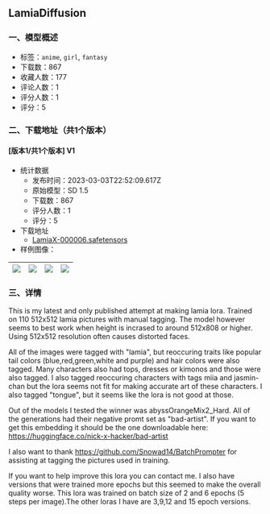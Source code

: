 ## LamiaDiffusion
### 一、模型概述

- 标签：`anime`, `girl`, `fantasy`
- 下载数：867
- 收藏人数：177
- 评论人数：1
- 评分人数：1
- 评分：5

### 二、下载地址（共1个版本）

#### [版本1/共1个版本] V1

- 统计数据
  - 发布时间：2023-03-03T22:52:09.617Z
  - 原始模型：SD 1.5
  - 下载数：867
  - 评分人数：1
  - 评分：5
- 下载地址
  - [LamiaX-000006.safetensors](https://civitai.com/api/download/models/18198)
- 样例图像：

| <img src="https://image.civitai.com/xG1nkqKTMzGDvpLrqFT7WA/b94b84d4-9372-4f69-08d2-4736ad88e800/width=450/187161.jpeg" /> | <img src="https://image.civitai.com/xG1nkqKTMzGDvpLrqFT7WA/c4151e8a-bf7b-499c-bd83-ca04e8c7fd00/width=450/187175.jpeg" /> | <img src="https://image.civitai.com/xG1nkqKTMzGDvpLrqFT7WA/abd437a1-b066-4592-5636-03b752982d00/width=450/187174.jpeg" /> | <img src="https://image.civitai.com/xG1nkqKTMzGDvpLrqFT7WA/8b44d6c2-127c-4eca-a471-f71394a33c00/width=450/187173.jpeg" /> |
| ---- | ---- | ---- | ---- |


### 三、详情
<p>This is my latest and only published attempt at making lamia lora. Trained on 110 512x512 lamia pictures with manual tagging. The model however seems to best work when height is incrased to around 512x808 or higher. Using 512x512 resolution often causes distorted faces.</p><p></p><p>All of the images were tagged with "lamia", but reoccuring traits like popular tail colors (blue,red,green,white and purple) and hair colors were also tagged. Many characters also had tops, dresses or kimonos and those were also tagged. I also tagged reoccuring characters with tags miia and jasmin-chan but the lora seems not fit for making accurate art of these characters. I also tagged "tongue", but it seems like the lora is not good at those.</p><p></p><p>Out of the models I tested the winner was abyssOrangeMix2_Hard. All of the generations had their negative promt set as "bad-artist". If you want to get this embedding it should be the one downloadable here: <a target="_blank" rel="ugc" href="https://huggingface.co/nick-x-hacker/bad-artist">https://huggingface.co/nick-x-hacker/bad-artist</a></p><p></p><p>I also want to thank <a target="_blank" rel="ugc" href="https://github.com/Snowad14/BatchPrompter">https://github.com/Snowad14/BatchPrompter</a> for assisting at tagging the pictures used in training.</p><p></p><p>If you want to help improve this lora you can contact me. I also have versions that were trained more epochs but this seemed to make the overall quality worse. This lora was trained on batch size of 2 and 6 epochs (5 steps per image).The other loras I have are 3,9,12 and 15 epoch versions.</p>
